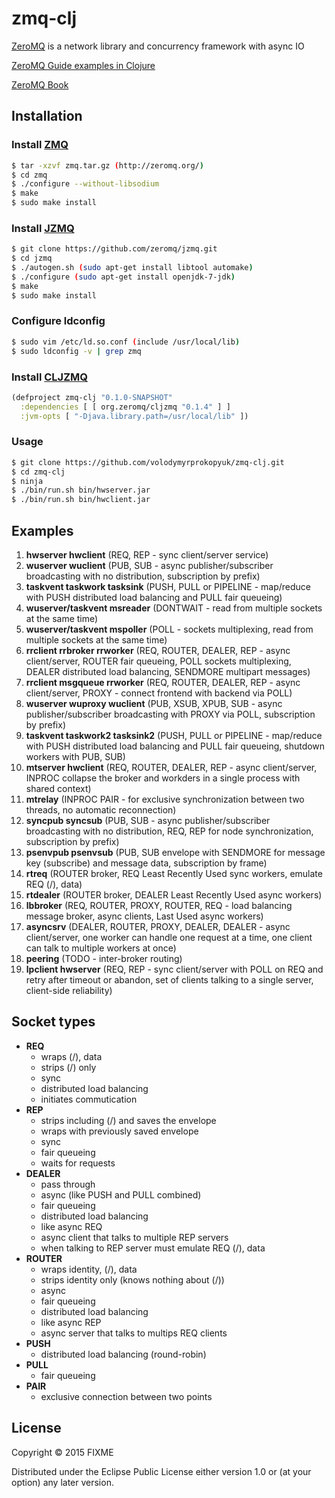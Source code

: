 # zmq-clj

[ZeroMQ](https://github.com/zeromq/libzmq) is a network library and concurrency
framework with async IO

[ZeroMQ Guide examples in Clojure](https://github.com/imatix/zguide)

[ZeroMQ Book](http://shop.oreilly.com/product/0636920026136.do)

## Installation

### Install [ZMQ](https://github.com/zeromq/libzmq)

```bash
$ tar -xzvf zmq.tar.gz (http://zeromq.org/)
$ cd zmq
$ ./configure --without-libsodium
$ make
$ sudo make install
```

### Install [JZMQ](https://github.com/zeromq/jzmq)

```bash
$ git clone https://github.com/zeromq/jzmq.git
$ cd jzmq
$ ./autogen.sh (sudo apt-get install libtool automake)
$ ./configure (sudo apt-get install openjdk-7-jdk)
$ make
$ sudo make install
```

### Configure ldconfig

```bash
$ sudo vim /etc/ld.so.conf (include /usr/local/lib)
$ sudo ldconfig -v | grep zmq
```
### Install [CLJZMQ](https://github.com/zeromq/cljzmq)

```clojure
(defproject zmq-clj "0.1.0-SNAPSHOT"
  :dependencies [ [ org.zeromq/cljzmq "0.1.4" ] ]
  :jvm-opts [ "-Djava.library.path=/usr/local/lib" ])
```

### Usage

```bash
$ git clone https://github.com/volodymyrprokopyuk/zmq-clj.git
$ cd zmq-clj
$ ninja
$ ./bin/run.sh bin/hwserver.jar
$ ./bin/run.sh bin/hwclient.jar
```

## Examples
1. **hwserver hwclient** (REQ, REP - sync client/server service)
1. **wuserver wuclient** (PUB, SUB - async publisher/subscriber broadcasting
   with no distribution, subscription by prefix)
1. **taskvent taskwork tasksink** (PUSH, PULL or PIPELINE - map/reduce with PUSH
   distributed load balancing and PULL fair queueing)
1. **wuserver/taskvent msreader** (DONTWAIT - read from multiple sockets at the
   same time)
1. **wuserver/taskvent mspoller** (POLL - sockets multiplexing, read from
   multiple sockets at the same time)
1. **rrclient rrbroker rrworker** (REQ, ROUTER, DEALER, REP - async
   client/server, ROUTER fair queueing, POLL sockets multiplexing, DEALER
   distributed load balancing, SENDMORE multipart messages)
1. **rrclient msgqueue rrworker** (REQ, ROUTER, DEALER, REP - async
   client/server, PROXY - connect frontend with backend via POLL)
1. **wuserver wuproxy wuclient** (PUB, XSUB, XPUB, SUB - async
   publisher/subscriber broadcasting with PROXY via POLL, subscription by
   prefix)
1. **taskvent taskwork2 tasksink2** (PUSH, PULL or PIPELINE - map/reduce with
   PUSH distributed load balancing and PULL fair queueing, shutdown workers with
   PUB, SUB)
1. **mtserver hwclient** (REQ, ROUTER, DEALER, REP - async client/server, INPROC
   collapse the broker and workders in a single process with shared context)
1. **mtrelay** (INPROC PAIR - for exclusive synchronization between two
   threads, no automatic reconnection)
1. **syncpub syncsub** (PUB, SUB - async publisher/subscriber broadcasting with
   no distribution, REQ, REP for node synchronization, subscription by prefix)
1. **psenvpub psenvsub** (PUB, SUB envelope with SENDMORE for message key
   (subscribe) and message data, subscription by frame)
1. **rtreq** (ROUTER broker, REQ Least Recently Used sync workers, emulate REQ
   (/), data)
1. **rtdealer** (ROUTER broker, DEALER Least Recently Used async workers)
1. **lbbroker** (REQ, ROUTER, PROXY, ROUTER, REQ - load balancing message
   broker, async clients, Last Used async workers)
1. **asyncsrv** (DEALER, ROUTER, PROXY, DEALER, DEALER - async client/server,
   one worker can handle one request at a time, one client can talk to multiple
   workers at once)
1. **peering** (TODO - inter-broker routing)
1. **lpclient hwserver** (REQ, REP - sync client/server with POLL on REQ and
   retry after timeout or abandon, set of clients talking to a single server,
   client-side reliability)

## Socket types
- **REQ**
    - wraps (/), data
    - strips (/) only
    - sync
    - distributed load balancing
    - initiates commutication
- **REP**
    - strips including (/) and saves the envelope
    - wraps with previously saved envelope
    - sync
    - fair queueing
    - waits for requests
- **DEALER**
    - pass through
    - async (like PUSH and PULL combined)
    - fair queueing
    - distributed load balancing
    - like async REQ
    - async client that talks to multiple REP servers
    - when talking to REP server must emulate REQ (/), data
- **ROUTER**
    - wraps identity, (/), data
    - strips identity only (knows nothing about (/))
    - async
    - fair queueing
    - distributed load balancing
    - like async REP
    - async server that talks to multips REQ clients
- **PUSH**
    - distributed load balancing (round-robin)
- **PULL**
    - fair queueing
- **PAIR**
    - exclusive connection between two points

## License

Copyright © 2015 FIXME

Distributed under the Eclipse Public License either version 1.0 or (at
your option) any later version.
